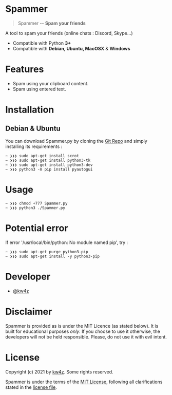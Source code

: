 # Spammer
> Spammer -- **Spam your friends**

A tool to spam your friends (online chats : Discord, Skype...)

- Compatible with Python **3+**
- Compatible with **Debian, Ubuntu, MacOSX** & **Windows**

# Features

- Spam using your clipboard content.
- Spam using entered text.

# Installation 

## Debian & Ubuntu

You can download Spammer.py by cloning the [Git Repo](https://google.fr) and simply installing its requirements :
```
~ ❯❯❯ sudo apt-get install scrot
~ ❯❯❯ sudo apt-get install python3-tk
~ ❯❯❯ sudo apt-get install python3-dev
~ ❯❯❯ python3 -m pip install pyautogui
```

# Usage

```
~ ❯❯❯ chmod +777 Spammer.py
~ ❯❯❯ python3 ./Spammer.py
```

# Potential error

If error '/usr/local/bin/python: No module named pip', try :

```
~ ❯❯❯ sudo apt-get purge python3-pip
~ ❯❯❯ sudo apt-get install -y python3-pip
```

# Developer

* [@kw4z](https://github.com/kw4z)

# Disclaimer

Spammer is provided as is under the MIT Licence (as stated below). 
It is built for educational purposes *only*. If you choose to use it otherwise, the developers will not be held responsible. Please, do not use it with evil intent.

# License

Copyright (c) 2021 by [kw4z](mailto:kw4z@protonmail.com). Some rights reserved.

Spammer is under the terms of the [MIT License](https://www.tldrlegal.com/l/mit), following all clarifications stated in the [license file](https://github.com/kw4z/Spammer/blob/main/LICENSE).
